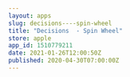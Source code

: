 ```yaml
---
layout: apps
slug: decisions----spin-wheel
title: "Decisions  - Spin Wheel"
store: apple
app_id: 1510779211
date: 2021-01-26T12:00:50Z
published: 2020-04-30T07:00:00Z
---
```

